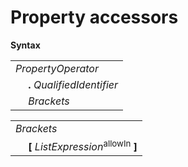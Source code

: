 # Property accessors

**Syntax**

<table>
    <tr>
        <td colspan="2"><i>PropertyOperator</i></td>
    </tr>
    <tr>
        <td>&nbsp;</td><td><b>.</b> <i>QualifiedIdentifier</i></td>
    </tr>
    <tr>
        <td>&nbsp;</td><td><i>Brackets</i></td>
    </tr>
</table>

<table>
    <tr>
        <td colspan="2"><i>Brackets</i></td>
    </tr>
    <tr>
        <td>&nbsp;</td><td><b>[</b> <i>ListExpression</i><sup>allowIn</sup> <b>]</b></td>
    </tr>
</table>